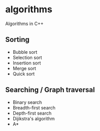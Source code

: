 # algorithms
Algorithms in C++

## Sorting
* Bubble sort
* Selection sort
* Insertion sort
* Merge sort
* Quick sort

## Searching / Graph traversal
* Binary search
* Breadth-first search
* Depth-first search
* Dijikstra's algorithm
* A*
